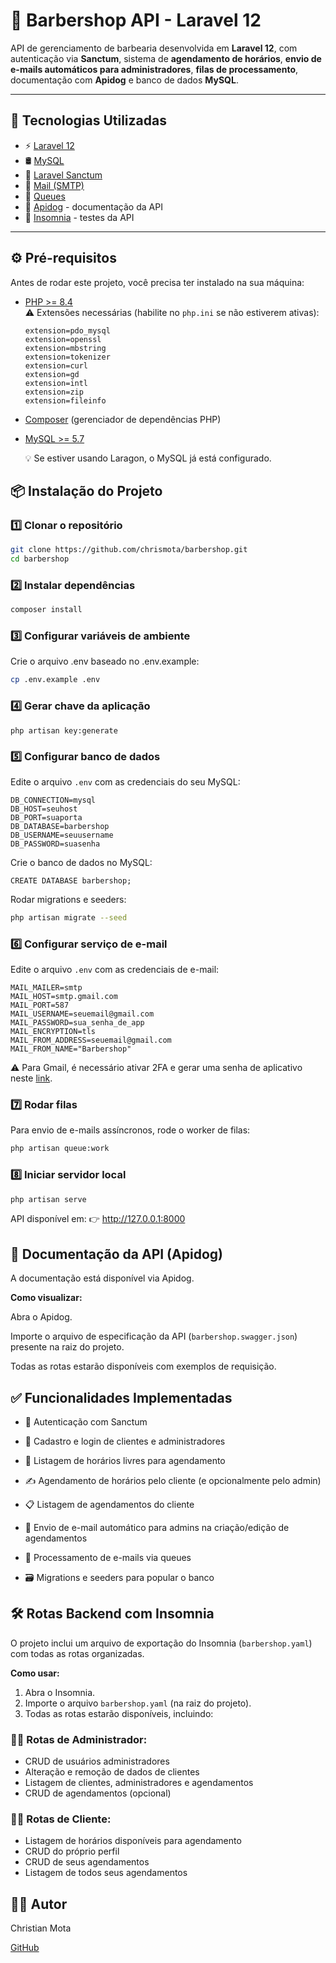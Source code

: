 # 💈 Barbershop API - Laravel 12  

API de gerenciamento de barbearia desenvolvida em **Laravel 12**, com autenticação via **Sanctum**, sistema de **agendamento de horários**, **envio de e-mails automáticos para administradores**, **filas de processamento**, documentação com **Apidog** e banco de dados **MySQL**.  

---

## 🚀 Tecnologias Utilizadas  

- ⚡ [Laravel 12](https://laravel.com)  
- 🛢️ [MySQL](https://www.mysql.com/)  
- 🔑 [Laravel Sanctum](https://laravel.com/docs/12.x/sanctum)  
- 📩 [Mail (SMTP)](https://laravel.com/docs/12.x/mail)  
- 📨 [Queues](https://laravel.com/docs/12.x/queues)  
- 📖 [Apidog](https://apidog.com/) - documentação da API  
- 🧪 [Insomnia](https://insomnia.rest/) - testes da API  

---

## ⚙️ Pré-requisitos

Antes de rodar este projeto, você precisa ter instalado na sua máquina:

- [PHP >= 8.4](https://www.php.net/downloads.php)  
  ⚠️ Extensões necessárias (habilite no `php.ini` se não estiverem ativas):
  ```
  extension=pdo_mysql
  extension=openssl
  extension=mbstring
  extension=tokenizer
  extension=curl
  extension=gd
  extension=intl
  extension=zip
  extension=fileinfo
- [Composer](https://getcomposer.org/download/)
 (gerenciador de dependências PHP)

- [MySQL >= 5.7](https://dev.mysql.com/downloads/)

  💡 Se estiver usando Laragon, o MySQL já está configurado.

## 📦 Instalação do Projeto  

### 1️⃣ Clonar o repositório  
```bash
git clone https://github.com/chrismota/barbershop.git
cd barbershop
```

### 2️⃣ Instalar dependências
```bash
composer install
```
### 3️⃣ Configurar variáveis de ambiente

Crie o arquivo .env baseado no .env.example:
```bash
cp .env.example .env
```

### 4️⃣ Gerar chave da aplicação

```
php artisan key:generate
```

### 5️⃣ Configurar banco de dados

Edite o arquivo `.env` com as credenciais do seu MySQL:

```
DB_CONNECTION=mysql
DB_HOST=seuhost
DB_PORT=suaporta
DB_DATABASE=barbershop
DB_USERNAME=seuusername
DB_PASSWORD=suasenha
```
Crie o banco de dados no MySQL:

```
CREATE DATABASE barbershop;
```

Rodar migrations e seeders:
```bash
php artisan migrate --seed
```

### 6️⃣ Configurar serviço de e-mail

Edite o arquivo `.env` com as credenciais de e-mail:
```
MAIL_MAILER=smtp
MAIL_HOST=smtp.gmail.com
MAIL_PORT=587
MAIL_USERNAME=seuemail@gmail.com
MAIL_PASSWORD=sua_senha_de_app
MAIL_ENCRYPTION=tls
MAIL_FROM_ADDRESS=seuemail@gmail.com
MAIL_FROM_NAME="Barbershop"
```
⚠️ Para Gmail, é necessário ativar 2FA e gerar uma senha de aplicativo neste [link](https://myaccount.google.com/apppasswords).


### 7️⃣ Rodar filas

Para envio de e-mails assíncronos, rode o worker de filas:
```bash
php artisan queue:work
```

### 8️⃣ Iniciar servidor local
```bash
php artisan serve
```

API disponível em:
👉 http://127.0.0.1:8000

## 📖 Documentação da API (Apidog)

A documentação está disponível via Apidog.

**Como visualizar:**

Abra o Apidog.

Importe o arquivo de especificação da API (`barbershop.swagger.json`) presente na raiz do projeto.

Todas as rotas estarão disponíveis com exemplos de requisição.

## ✅ Funcionalidades Implementadas

- 🔑 Autenticação com Sanctum

- 👤 Cadastro e login de clientes e administradores

- 📅 Listagem de horários livres para agendamento

- ✍️ Agendamento de horários pelo cliente (e opcionalmente pelo admin)

- 📋 Listagem de agendamentos do cliente

- 📧 Envio de e-mail automático para admins na criação/edição de agendamentos

- 📨 Processamento de e-mails via queues

- 🗃️ Migrations e seeders para popular o banco

## 🛠️ Rotas Backend com Insomnia
O projeto inclui um arquivo de exportação do Insomnia (`barbershop.yaml`) com todas as rotas organizadas.

**Como usar:**
1. Abra o Insomnia.
2. Importe o arquivo `barbershop.yaml` (na raiz do projeto).
3. Todas as rotas estarão disponíveis, incluindo:

### 🧑‍💼 Rotas de Administrador:
- CRUD de usuários administradores
- Alteração e remoção de dados de clientes
- Listagem de clientes, administradores e agendamentos
- CRUD de agendamentos (opcional)


### 🙋‍♂️ Rotas de Cliente:
- Listagem de horários disponíveis para agendamento
- CRUD do próprio perfil
- CRUD de seus agendamentos
- Listagem de todos seus agendamentos


## 👨‍💻 Autor
Christian Mota

[GitHub](https://github.com/chrismota)
